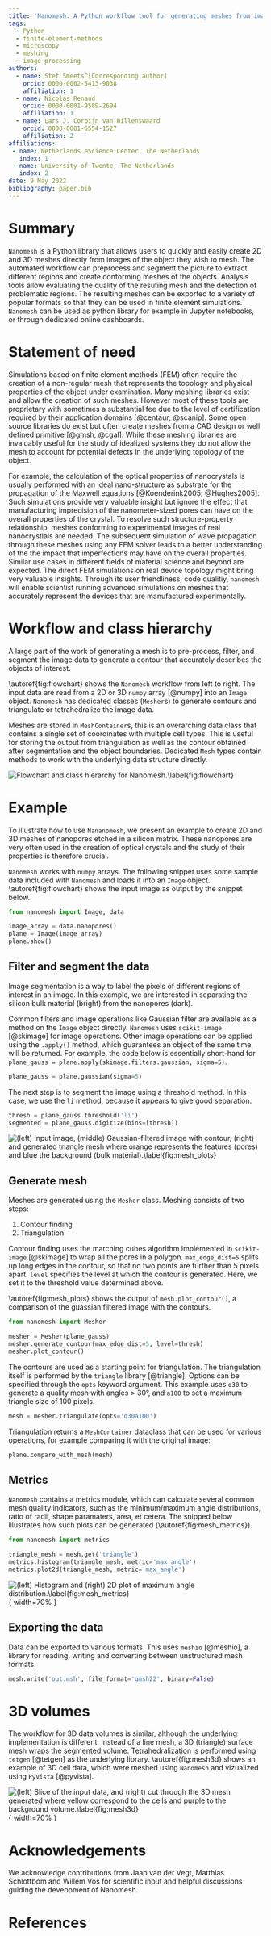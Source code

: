 ```yaml
---
title: 'Nanomesh: A Python workflow tool for generating meshes from image data '
tags:
  - Python
  - finite-element-methods
  - microscopy
  - meshing
  - image-processing
authors:
  - name: Stef Smeets^[Corresponding author]
    orcid: 0000-0002-5413-9038
    affiliation: 1
  - name: Nicolas Renaud
    orcid: 0000-0001-9589-2694
    affiliation: 1
  - name: Lars J. Corbijn van Willenswaard
    orcid: 0000-0001-6554-1527
    affiliation: 2
affiliations:
 - name: Netherlands eScience Center, The Netherlands
   index: 1
 - name: University of Twente, The Netherlands
   index: 2
date: 9 May 2022
bibliography: paper.bib
---
```


 <!-- 250-1000 words, current 1071 -->

# Summary

`Nanomesh` is a Python library that allows users to quickly and easily create 2D and 3D meshes directly from images of the object they wish to mesh. The automated workflow can preprocess and segment the picture to extract different regions and create conforming meshes of the objects. Analysis tools allow evaluating the quality of the resuting mesh and the detection of problematic regions. The resulting meshes can be exported to a variety of popular formats so that they can be used in finite element simulations. `Nanomesh` can be used as python library for example in Jupyter notebooks, or through dedicated online dashboards.

# Statement of need

Simulations based on finite element methods (FEM) often require the creation of a non-regular mesh that represents the topology and physical properties of the object under examination. Many meshing libraries exist and allow the creation of such meshes. However most of these tools are proprietary with sometimes a substantial fee due to the level of certification required by their application domains [@centaur; @scanip]. Some open source libraries do exist but often create meshes from a CAD design or well defined primitive [@gmsh, @cgal]. While these meshing libraries are invaluably useful for the study of idealized systems they do not allow the mesh to account for potential defects in the underlying topology of the object.

For example, the calculation of the optical properties of nanocrystals is usually performed with an ideal nano-structure as substrate for the propagation of the Maxwell equations [@Koenderink2005; @Hughes2005]. Such simulations provide very valuable insight but ignore the effect that manufacturing imprecision of the nanometer-sized pores can have on the overall properties of the crystal. To resolve such structure-property relationship, meshes conforming to experimental images of real nanocrystlals are needed. The subsequent simulation of wave propagation through these meshes using any FEM solver leads to a better understanding of the the impact that imperfections may have on the overall properties. Similar use cases in different fields of material science and beyond are expected. The direct FEM simulations on real device topology might bring very valuable insights. Through its user friendliness, code qualitiy, `nanomesh` will enable scientist running advanced simulations on meshes that accurately represent the devices that are manufactured experimentally.

# Workflow and class hierarchy

A large part of the work of generating a mesh is to pre-process, filter, and segment the image data to generate a contour that accurately describes the objects of interest.

\autoref{fig:flowchart} shows the `Nanomesh` workflow from left to right. The input data are read from a 2D or 3D `numpy` array [@numpy] into an `Image` object. `Nanomesh` has dedicated classes (`Mesher`s) to generate contours and triangulate or tetrahedralize the image data.

Meshes are stored in `MeshContainer`s, this is an overarching data class that contains a single set of coordinates with multiple cell types. This is useful for storing the output from triangulation as well as the contour obtained after segmentation and the object boundaries. Dedicated `Mesh` types contain methods to work with the underlying data structure directly.

![Flowchart and class hierarchy for Nanomesh.\label{fig:flowchart}](flowchart.png)

# Example

To illustrate how to use `Nananomesh`, we present an example to create 2D and 3D meshes of nanopores etched in a silicon matrix. These nanopores are very often used in the creation of optical crystals and the study of their properties is therefore crucial.

`Nanomesh` works with `numpy` arrays. The following snippet uses some sample data included with `Nanomesh` and loads it into an `Image` object. \autoref{fig:flowchart} shows the input image as output by the snippet below.

```python
from nanomesh import Image, data

image_array = data.nanopores()
plane = Image(image_array)
plane.show()
```

## Filter and segment the data

Image segmentation is a way to label the pixels of different regions of interest in an image. In this example, we are interested in separating the silicon bulk material (bright) from the nanopores (dark).

Common filters and image operations like Gaussian filter are available as a method on the `Image` object directly. `Nanomesh` uses `scikit-image` [@skimage] for image operations. Other image operations can be applied using the `.apply()` method, which guarantees an object of the same time will be returned. For example, the code below is essentially short-hand for `plane_gauss = plane.apply(skimage.filters.gaussian, sigma=5)`.

```python
plane_gauss = plane.gaussian(sigma=5)
```

The next step is to segment the image using a threshold method. In this case, we use the `li` method, because it appears to give good separation.

```python
thresh = plane_gauss.threshold('li')
segmented = plane_gauss.digitize(bins=[thresh])
```

![(left) Input image, (middle) Gaussian-filtered image with contour, (right) and generated triangle mesh where orange represents the features (pores) and blue the background (bulk material).\label{fig:mesh_plots}](meshing_plots.png)

## Generate mesh

Meshes are generated using the `Mesher` class. Meshing consists of two steps:

1. Contour finding
2. Triangulation

Contour finding uses the marching cubes algorithm implemented in `scikit-image` [@skimage] to wrap all the pores in a polygon. `max_edge_dist=5` splits up long edges in the contour, so that no two points are further than 5 pixels apart. `level` specifies the level at which the contour is generated. Here, we set it to the threshold value determined above.

\autoref{fig:mesh_plots} shows the output of `mesh.plot_contour()`, a comparison of the guassian filtered image with the contours.

```python
from nanomesh import Mesher

mesher = Mesher(plane_gauss)
mesher.generate_contour(max_edge_dist=5, level=thresh)
mesher.plot_contour()
```

The contours are used as a starting point for triangulation. The triangulation itself is performed by the `triangle` library [@triangle]. Options can be specified through the `opts` keyword argument. This example uses `q30` to generate a quality mesh with angles > 30°, and `a100` to set a maximum triangle size of 100 pixels.

```python
mesh = mesher.triangulate(opts='q30a100')
```

Triangulation returns a `MeshContainer` dataclass that can be used for various operations, for example comparing it with the original image:

```python
plane.compare_with_mesh(mesh)
```

## Metrics

`Nanomesh` contains a metrics module, which can calculate several common mesh quality indicators, such as the minimum/maximum angle distributions, ratio of radii, shape paramaters, area, et cetera. The snipped below illustrates how such plots can be generated (\autoref{fig:mesh_metrics}).

```python
from nanomesh import metrics

triangle_mesh = mesh.get('triangle')
metrics.histogram(triangle_mesh, metric='max_angle')
metrics.plot2d(triangle_mesh, metric='max_angle')
```

![(left) Histogram and (right) 2D plot of maximum angle distribution.\label{fig:mesh_metrics}](mesh_metrics.png){ width=70% }

## Exporting the data

Data can be exported to various formats. This uses `meshio` [@meshio], a library for reading, writing and converting between unstructured mesh formats.

```python
mesh.write('out.msh', file_format='gmsh22', binary=False)
```

# 3D volumes

The workflow for 3D data volumes is similar, although the underlying implementation is different. Instead of a line mesh, a 3D (triangle) surface mesh wraps the segmented volume. Tetrahedralization is performed using `tetgen` [@tetgen] as the underlying library. \autoref{fig:mesh3d} shows an example of 3D cell data, which were meshed using `Nanomesh` and vizualized using `PyVista` [@pyvista].

![(left) Slice of the input data, and (right) cut through the 3D mesh generated where yellow correspond to the cells and purple to the background volume.\label{fig:mesh3d}](mesh3d.png){ width=70% }


# Acknowledgements

We acknowledge contributions from Jaap van der Vegt, Matthias Schlottbom and Willem Vos for scientific input and helpful discussions guiding the deveopment of Nanomesh.

# References

